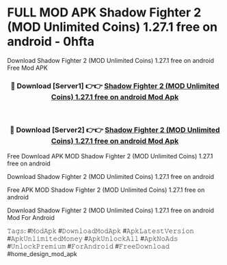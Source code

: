 # FULL MOD APK Shadow Fighter 2 (MOD Unlimited Coins) 1.27.1 free on android - 0hfta
Download Shadow Fighter 2 (MOD Unlimited Coins) 1.27.1 free on android Free Mod APK

<div align="center">
<h3>🔴 Download [Server1] 👉👉 <a href="https://apk-comot.site?title=Shadow_Fighter_2_(MOD_Unlimited_Coins)_1.27.1_free_on_android">Shadow Fighter 2 (MOD Unlimited Coins) 1.27.1 free on android Mod Apk</a></h3><br>

<h3>🔴 Download [Server2] 👉👉 <a href="https://apk-comot.site?title=Shadow_Fighter_2_(MOD_Unlimited_Coins)_1.27.1_free_on_android">Shadow Fighter 2 (MOD Unlimited Coins) 1.27.1 free on android Mod Apk</a></h3>
</div>


Free Download APK MOD Shadow Fighter 2 (MOD Unlimited Coins) 1.27.1 free on android

Download Shadow Fighter 2 (MOD Unlimited Coins) 1.27.1 free on android 

Free APK MOD Shadow Fighter 2 (MOD Unlimited Coins) 1.27.1 free on android 

Download Shadow Fighter 2 (MOD Unlimited Coins) 1.27.1 free on android Mod For Android

𝚃𝚊𝚐𝚜: #𝙼𝚘𝚍𝙰𝚙𝚔 #𝙳𝚘𝚠𝚗𝚕𝚘𝚊𝚍𝙼𝚘𝚍𝙰𝚙𝚔 #𝙰𝚙𝚔𝙻𝚊𝚝𝚎𝚜𝚝𝚅𝚎𝚛𝚜𝚒𝚘𝚗 #𝙰𝚙𝚔𝚄𝚗𝚕𝚒𝚖𝚒𝚝𝚎𝚍𝙼𝚘𝚗𝚎𝚢 #𝙰𝚙𝚔𝚄𝚗𝚕𝚘𝚌𝚔𝙰𝚕𝚕 #𝙰𝚙𝚔𝙽𝚘𝙰𝚍𝚜 #𝚄𝚗𝚕𝚘𝚌𝚔𝙿𝚛𝚎𝚖𝚒𝚞𝚖 #𝙵𝚘𝚛𝙰𝚗𝚍𝚛𝚘𝚒𝚍 #𝙵𝚛𝚎𝚎𝙳𝚘𝚠𝚗𝚕𝚘𝚊𝚍 #home_design_mod_apk